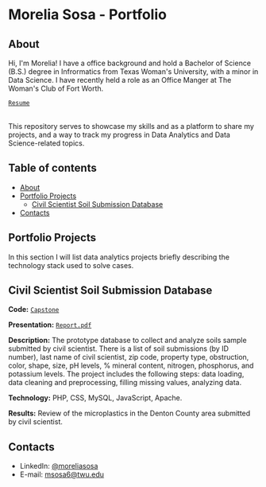 # Morelia Sosa - Portfolio 

## About

Hi, I'm Morelia! I have a office background and hold a Bachelor of Science (B.S.) degree in Infrormatics from Texas Woman's University, with a minor in Data Science. I have recently held a role as an Office Manger at The Woman's Club of Fort Worth. 

[`Resume`](https://github.com/moreliasosa/Portfolio/blob/607b8f968204489a4db5891d10ad7b6fb585e10d/Morelia_Sosa_Resume%20(1).pdf)

<br>
This repository serves to showcase my skills and as a platform to share my projects, and a way to track my progress in Data Analytics and Data Science-related topics.  
<br>
  

## Table of contents
- [About](#about)
- [Portfolio Projects](#portfolio-projects)
	+ [Civil Scientist Soil Submission Database](#civil-scientist-soil-submission-database)
- [Contacts](#contacts)

## Portfolio Projects
In this section I will list data analytics projects briefly describing the technology stack used to solve cases.

## Civil Scientist Soil Submission Database
**Code:** [`Capstone`](https://github.com/moreliasosa/Portfolio/tree/90641e34c826313a74c8ff7148b8785a0212a7e3/capstone)

**Presentation:** [`Report.pdf`](https://github.com/moreliasosa/Portfolio/blob/fe63f12c89c60a44a471bd77264fd23de6475176/Capstone_Report_MoreliaSosa%20(1).docx)

**Description:** The prototype database to collect and analyze soils sample submitted by civil scientist. There is a list of soil submissions (by ID number), last name of civil scientist, zip code, property type, obstruction, color, shape, size, pH levels, % mineral content, nitrogen, phosphorus, and potassium levels. The project includes the following steps: data loading, data cleaning and preprocessing, filling missing values, analyzing data.

**Technology:** PHP, CSS, MySQL, JavaScript, Apache. 

**Results:** Review of the microplastics in the Denton County area submitted by civil scientist.  

## Contacts
- LinkedIn: [@moreliasosa](https://www.linkedin.com/in/morelia-sosa-56443a1a3/)
- E-mail: msosa6@twu.edu
